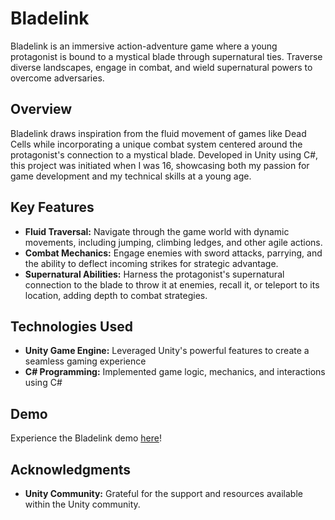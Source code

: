 # Bladelink

Bladelink is an immersive action-adventure game where a young protagonist is bound to a mystical blade through supernatural ties. Traverse diverse landscapes, engage in combat, and wield supernatural powers to overcome adversaries.

## Overview

Bladelink draws inspiration from the fluid movement of games like Dead Cells while incorporating a unique combat system centered around the protagonist's connection to a mystical blade. Developed in Unity using C#, this project was initiated when I was 16, showcasing both my passion for game development and my technical skills at a young age.

## Key Features

- **Fluid Traversal:** Navigate through the game world with dynamic movements, including jumping, climbing ledges, and other agile actions.
- **Combat Mechanics:** Engage enemies with sword attacks, parrying, and the ability to deflect incoming strikes for strategic advantage.
- **Supernatural Abilities:** Harness the protagonist's supernatural connection to the blade to throw it at enemies, recall it, or teleport to its location, adding depth to combat strategies.

## Technologies Used

- **Unity Game Engine:** Leveraged Unity's powerful features to create a seamless gaming experience
- **C# Programming:** Implemented game logic, mechanics, and interactions using C#

## Demo

Experience the Bladelink demo [here](https://krystof-knesl.itch.io/bladelink)!

## Acknowledgments

- **Unity Community:** Grateful for the support and resources available within the Unity community.
